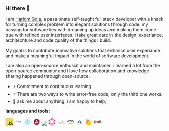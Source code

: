 ### Hi there 👋

I am [Hariom Gola](https://hariomgola.github.io/), a passionate self-taught full stack developer with a knack for turning complex problem into elegant solutions through code. my passing for software lies with dreaming up ideas and making them come true with refined user interfaces. i take great care in the design, experiance, architechture and code quality of the things I build.

My goal is to contribute innovative solutions that enhance user experiance and make a meaningful impact in the world of software development.

I am also an open-source enthusiat and maintainer. i learned a lot from the open-source community and i love how collaboration and knowledge sharing happened through open-source.

- ⚡ Commitment to continuous learning.
- ⭐ There are two ways to write error-free code; only the third one works.
- 💬 ask me about anything, i am happy to help;

**languages and tools:**

<code><img height="25" src="https://github.com/hariomgola/hariomgola/blob/81ea2f890f295d8f9770eb3015d1b8e7450f6caa/img_source/_javascript.png"></code>
<code><img height="25" src="https://github.com/hariomgola/hariomgola/blob/81ea2f890f295d8f9770eb3015d1b8e7450f6caa/img_source/_java.png"></code>
<code><img height="25" src="https://github.com/hariomgola/hariomgola/blob/81ea2f890f295d8f9770eb3015d1b8e7450f6caa/img_source/_react.png"></code>
<code><img height="25" src="https://github.com/hariomgola/hariomgola/blob/81ea2f890f295d8f9770eb3015d1b8e7450f6caa/img_source/_angular.png"></code>
<code><img height="25" src="https://github.com/hariomgola/hariomgola/blob/81ea2f890f295d8f9770eb3015d1b8e7450f6caa/img_source/_node.png"></code>
<code><img height="25" src="https://github.com/hariomgola/hariomgola/blob/81ea2f890f295d8f9770eb3015d1b8e7450f6caa/img_source/_graphql.png"></code>
<code><img height="25" src="https://github.com/hariomgola/hariomgola/blob/81ea2f890f295d8f9770eb3015d1b8e7450f6caa/img_source/_mysql.png"></code>
<code><img height="25" src="https://github.com/hariomgola/hariomgola/blob/81ea2f890f295d8f9770eb3015d1b8e7450f6caa/img_source/_aws.png"></code>
<code><img height="25" src="https://github.com/hariomgola/hariomgola/blob/81ea2f890f295d8f9770eb3015d1b8e7450f6caa/img_source/_azure.png"></code>
<code><img height="25" src="https://github.com/hariomgola/hariomgola/blob/81ea2f890f295d8f9770eb3015d1b8e7450f6caa/img_source/_firebase.png"></code>
<code><img height="25" src="https://github.com/hariomgola/hariomgola/blob/81ea2f890f295d8f9770eb3015d1b8e7450f6caa/img_source/_git.png"></code>
